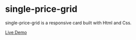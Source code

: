 # single-price-grid
single-price-grid is a responsive card built with Html and Css.

<a href='https://hanieh-mn.github.io/single-price-grid/'>Live Demo</a>
